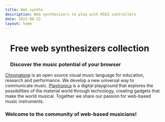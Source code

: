 ```yaml
---
title: Web synths
description: Web synthesizers to play with MIDI controllers
date: 2023-06-22
layout: home
---
```


<h1 class="text-center text-2xl sm-text-3xl font-bold mt-4" style="padding: 0.1rem 1rem;">Free web synthesizers collection </h1>
<h3 class="text-xl sm-text-2xl text-center my-2" style="padding: 0 1rem;">Discover the music potential of your browser </h3>

  <MidiPanel class="max-w-140 mt-4" />

<SynthList />

<div class="px-4 text-lg text-center mb-8 max-w-150 mx-auto">
<a class="font-bold" href='https://chromatone.center' target='_blank'
rel='noopener'>
Chromatone</a> is an open source visual music language for education, research and performance. We develop a new universal way to communicate music.
<a class="font-bold" href='https://playtronica.com' target='_blank' rel='noopener'>
Playtronica</a> is a digital playground that explores the possibilities of the material world through technology, creating gadgets that make the world musical. Together we share our passion for web-based music instruments.

<AboutCount />

<h3 class="font-bold text-xl">Welcome to the community of web-based musicians!</h3>

<AboutShare />

<!-- <MainAction /> -->
</div>
